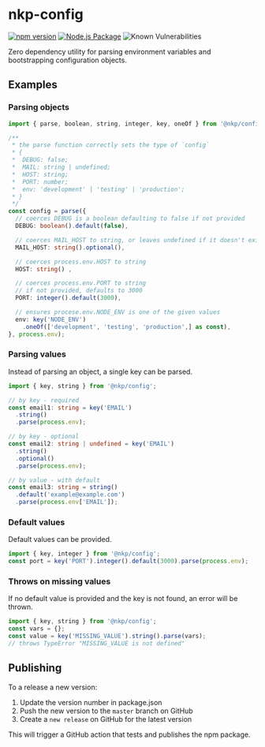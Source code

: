 # nkp-config

[![npm version](https://badge.fury.io/js/%40nkp%2Fconfig.svg)](https://www.npmjs.com/package/@nkp/config)
[![Node.js Package](https://github.com/NickKelly1/nkp-config/actions/workflows/release.yml/badge.svg)](https://github.com/NickKelly1/nkp-config/actions/workflows/release.yml)
![Known Vulnerabilities](https://snyk.io/test/github/nickkelly1/nkp-config/badge.svg)

Zero dependency utility for parsing environment variables and bootstrapping configuration objects.

## Examples

### Parsing objects

```ts
import { parse, boolean, string, integer, key, oneOf } from '@nkp/config';

/**
 * the parse function correctly sets the type of `config`
 * {
 *  DEBUG: false;
 *  MAIL: string | undefined;
 *  HOST: string;
 *  PORT: number;
 *  env: 'development' | 'testing' | 'production';
 * }
 */
const config = parse({
  // coerces DEBUG is a boolean defaulting to false if not provided
  DEBUG: boolean().default(false),

  // coerces MAIL_HOST to string, or leaves undefined if it doesn't exist
  MAIL_HOST: string().optional(),

  // coerces process.env.HOST to string
  HOST: string() ,

  // coerces process.env.PORT to string
  // if not provided, defaults to 3000
  PORT: integer().default(3000),

  // ensures procese.env.NODE_ENV is one of the given values
  env: key('NODE_ENV')
    .oneOf(['development', 'testing', 'production',] as const),
}, process.env);
```

### Parsing values

Instead of parsing an object, a single key can be parsed.

```ts
import { key, string } from '@nkp/config';

// by key - required
const email1: string = key('EMAIL')
  .string()
  .parse(process.env);

// by key - optional
const email2: string | undefined = key('EMAIL')
  .string()
  .optional()
  .parse(process.env);

// by value - with default
const email3: string = string()
  .default('example@example.com')
  .parse(process.env['EMAIL']);

```

### Default values

Default values can be provided.

```ts
import { key, integer } from '@nkp/config';
const port = key('PORT').integer().default(3000).parse(process.env);
```

### Throws on missing values

If no default value is provided and the key is not found, an error will be thrown.

```ts
import { key, string } from '@nkp/config';
const vars = {};
const value = key('MISSING_VALUE').string().parse(vars);
// throws TypeError "MISSING_VALUE is not defined"
```

## Publishing

To a release a new version:

1. Update the version number in package.json
2. Push the new version to the `master` branch on GitHub
3. Create a `new release` on GitHub for the latest version

This will trigger a GitHub action that tests and publishes the npm package.

